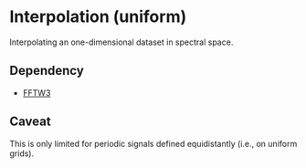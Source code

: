 # Interpolation (uniform)

Interpolating an one-dimensional dataset in spectral space.

## Dependency

- [FFTW3](https://www.fftw.org)

## Caveat

This is only limited for periodic signals defined equidistantly (i.e., on uniform grids).

